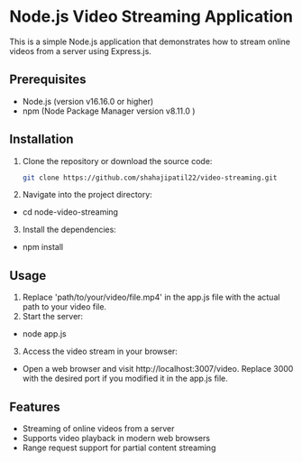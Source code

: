 # Node.js Video Streaming Application

This is a simple Node.js application that demonstrates how to stream online videos from a server using Express.js.

## Prerequisites

- Node.js (version v16.16.0 or higher)
- npm (Node Package Manager version v8.11.0 )

## Installation

1. Clone the repository or download the source code:

   ```bash
   git clone https://github.com/shahajipatil22/video-streaming.git

2. Navigate into the project directory:
- cd node-video-streaming

3. Install the dependencies:
- npm install

## Usage 
1. Replace 'path/to/your/video/file.mp4' in the app.js file with the actual path to your video file.
2. Start the server:
- node app.js

3. Access the video stream in your browser:
- Open a web browser and visit http://localhost:3007/video. Replace 3000 with the desired port if you modified it in the app.js file.

## Features
- Streaming of online videos from a server
- Supports video playback in modern web browsers
- Range request support for partial content streaming